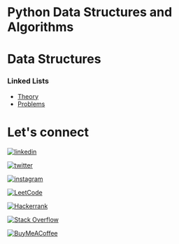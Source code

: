 # Python Data Structures and Algorithms

# Data Structures
### Linked Lists
- [Theory]()
- [Problems]()


# Let's connect
[![linkedin](https://img.shields.io/badge/linkedin-0A66C2?style=for-the-badge&logo=linkedin&logoColor=white)](https://www.linkedin.com/in/ralucamariarusu/)

[![twitter](https://img.shields.io/badge/twitter-1DA1F2?style=for-the-badge&logo=twitter&logoColor=white)](https://twitter.com/itsralucarusu)

[![instagram](https://img.shields.io/badge/instagram-B544C7?style=for-the-badge&logo=twitter&logoColor=white)](https://instagram.com/itsralucarusu)

[![LeetCode](https://img.shields.io/badge/LeetCode-000000?style=for-the-badge&logo=LeetCode&logoColor=#d16c06)]()

[![Hackerrank](https://img.shields.io/badge/-Hackerrank-2EC866?style=for-the-badge&logo=HackerRank&logoColor=white)]()

[![Stack Overflow](https://img.shields.io/badge/-Stackoverflow-FE7A16?style=for-the-badge&logo=stack-overflow&logoColor=white)]()

[![BuyMeACoffee](https://img.shields.io/badge/Buy%20Me%20a%20Coffee-ffdd00?style=for-the-badge&logo=buy-me-a-coffee&logoColor=black)]()
